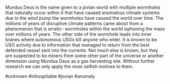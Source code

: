 Mundus Deus is the name given to a jovian world with multiple wormholes that naturally occur within it that have caused anomalous climate systems due to the wind pump the wormholes have caused the world over time.  The millions of years of disruptive climate patterns came about from a phenomenon that is erratic- wormholes within the world siphoning the mass over millions of years.  The other side of the wormhole leads into inner branes where autonomous USOs kill anyone who enter.  It is known to be USO activity due to information that managed to return from the best defended vessel sent into the currents.  Not much else is known, but they are suspected to be miners from some other part of the universe or another dimension using Mundus Deus as a gas harvesting site.  Without further research we can only apply the most selfish motives to them.

#unknown 
#inhospitable
#jovian 
#anomaly 
